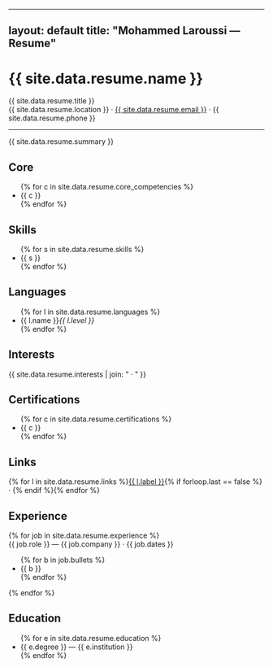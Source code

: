 
---
layout: default
title: "Mohammed Laroussi — Resume"
---

<div class="header">
  <div>
    <h1>{{ site.data.resume.name }}</h1>
    <div class="subtitle">{{ site.data.resume.title }}</div>
    <div class="meta">{{ site.data.resume.location }} · <a href="mailto:{{ site.data.resume.email }}">{{ site.data.resume.email }}</a> · {{ site.data.resume.phone }}</div>
  </div>
</div>

<hr/>

<div class="intro">{{ site.data.resume.summary }}</div>

<div class="two-col">
  <div class="col">

  <section>
    <h2>Core</h2>
    <ul class="compact">
      {% for c in site.data.resume.core_competencies %}<li>{{ c }}</li>{% endfor %}
    </ul>
  </section>

  <section>
    <h2>Skills</h2>
    <ul class="tags">
      {% for s in site.data.resume.skills %}<li>{{ s }}</li>{% endfor %}
    </ul>
  </section>

  <section>
    <h2>Languages</h2>
    <ul class="langlist">
      {% for l in site.data.resume.languages %}
      <li><span class="lang">{{ l.name }}</span><em class="lvl">{{ l.level }}</em></li>
      {% endfor %}
    </ul>
  </section>

  <section>
    <h2>Interests</h2>
    <div class="small">{{ site.data.resume.interests | join: " · " }}</div>
  </section>

  <section>
    <h2>Certifications</h2>
    <ul class="compact">
      {% for c in site.data.resume.certifications %}<li>{{ c }}</li>{% endfor %}
    </ul>
  </section>

  <section class="no-print">
    <h2>Links</h2>
    <div class="small">{% for l in site.data.resume.links %}<a href="{{ l.url }}">{{ l.label }}</a>{% if forloop.last == false %} · {% endif %}{% endfor %}</div>
  </section>

  </div>
  <div class="col">

  <section>
    <h2>Experience</h2>
    {% for job in site.data.resume.experience %}
    <div class="item">
      <span class="role">{{ job.role }}</span> — <span class="company">{{ job.company }}</span> · <span class="dates">{{ job.dates }}</span>
      <ul class="compact">
        {% for b in job.bullets %}<li>{{ b }}</li>{% endfor %}
      </ul>
    </div>
    {% endfor %}
  </section>

  <section>
    <h2>Education</h2>
    <ul class="compact">
      {% for e in site.data.resume.education %}<li>{{ e.degree }} — {{ e.institution }}</li>{% endfor %}
    </ul>
  </section>

  </div>
</div>